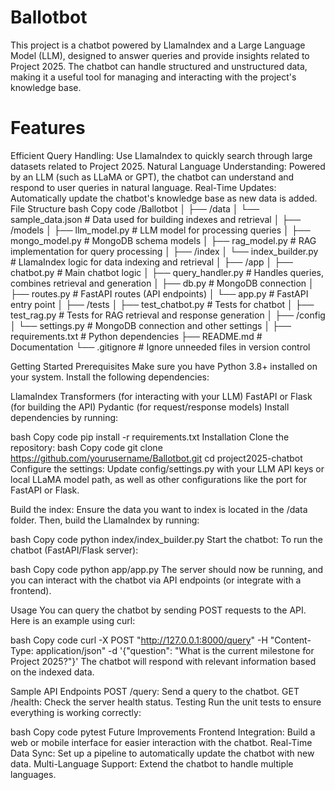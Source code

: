 # Ballotbot
This project is a chatbot powered by LlamaIndex and a Large Language Model (LLM), designed to answer queries and provide insights related to Project 2025. The chatbot can handle structured and unstructured data, making it a useful tool for managing and interacting with the project's knowledge base.

# Features
Efficient Query Handling: Use LlamaIndex to quickly search through large datasets related to Project 2025.
Natural Language Understanding: Powered by an LLM (such as LLaMA or GPT), the chatbot can understand and respond to user queries in natural language.
Real-Time Updates: Automatically update the chatbot's knowledge base as new data is added.
File Structure
bash
Copy code
/Ballotbot
│
├── /data
│   └── sample_data.json         # Data used for building indexes and retrieval
│
├── /models
│   ├── llm_model.py             # LLM model for processing queries
│   ├── mongo_model.py           # MongoDB schema models
│   ├── rag_model.py             # RAG implementation for query processing
│
├── /index
│   └── index_builder.py         # LlamaIndex logic for data indexing and retrieval
│
├── /app
│   ├── chatbot.py               # Main chatbot logic
│   ├── query_handler.py         # Handles queries, combines retrieval and generation
│   ├── db.py                    # MongoDB connection
│   ├── routes.py                # FastAPI routes (API endpoints)
│   └── app.py                   # FastAPI entry point
│
├── /tests
│   ├── test_chatbot.py          # Tests for chatbot
│   ├── test_rag.py              # Tests for RAG retrieval and response generation
│
├── /config
│   └── settings.py              # MongoDB connection and other settings
│
├── requirements.txt             # Python dependencies
├── README.md                    # Documentation
└── .gitignore                   # Ignore unneeded files in version control

Getting Started
Prerequisites
Make sure you have Python 3.8+ installed on your system. Install the following dependencies:

LlamaIndex
Transformers (for interacting with your LLM)
FastAPI or Flask (for building the API)
Pydantic (for request/response models)
Install dependencies by running:

bash
Copy code
pip install -r requirements.txt
Installation
Clone the repository:
bash
Copy code
git clone https://github.com/yourusername/Ballotbot.git
cd project2025-chatbot
Configure the settings:
Update config/settings.py with your LLM API keys or local LLaMA model path, as well as other configurations like the port for FastAPI or Flask.

Build the index:
Ensure the data you want to index is located in the /data folder. Then, build the LlamaIndex by running:

bash
Copy code
python index/index_builder.py
Start the chatbot:
To run the chatbot (FastAPI/Flask server):

bash
Copy code
python app/app.py
The server should now be running, and you can interact with the chatbot via API endpoints (or integrate with a frontend).

Usage
You can query the chatbot by sending POST requests to the API. Here is an example using curl:

bash
Copy code
curl -X POST "http://127.0.0.1:8000/query" -H "Content-Type: application/json" -d '{"question": "What is the current milestone for Project 2025?"}'
The chatbot will respond with relevant information based on the indexed data.

Sample API Endpoints
POST /query: Send a query to the chatbot.
GET /health: Check the server health status.
Testing
Run the unit tests to ensure everything is working correctly:

bash
Copy code
pytest
Future Improvements
Frontend Integration: Build a web or mobile interface for easier interaction with the chatbot.
Real-Time Data Sync: Set up a pipeline to automatically update the chatbot with new data.
Multi-Language Support: Extend the chatbot to handle multiple languages.